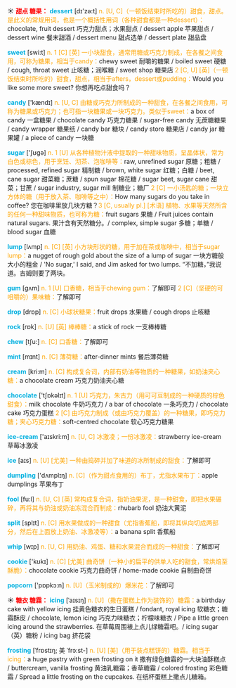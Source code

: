 ☀ <font color="red">**甜点 糖果：**</font>
<font color="sky blue">**dessert**</font> [dɪ'zə:t] 
<font color="orange">n. [U, C]（一顿饭结束时所吃的）甜食，甜点。是此义的常规用词，也是一个概括性用词（各种甜食都是一种dessert）：</font>chocolate, fruit dessert 巧克力甜点；水果甜点 / dessert apple 苹果甜点 / dessert wine 餐末甜酒 / dessert menu 甜点选单 / dessert plate 甜品盘

<font color="sky blue">**sweet**</font> [swi:t] 
<font color="orange">n. 1 [C] [英] 一小块甜食，通常用糖或巧克力制成，在各餐之间食用，可称为糖果，相当于candy：</font>chewy sweet 耐嚼的糖果 / boiled sweet 硬糖 / cough, throat sweet 止咳糖；润喉糖 / sweet shop 糖果店 <font color="orange">2 [C, U] [英]（一顿饭结束时所吃的）甜食，甜点，相当于afters，dessert或pudding：</font>Would you like some more sweet? 你想再吃点甜食吗？

<font color="sky blue">**candy**</font> ['kændɪ] 
<font color="orange">n. [U, C] 由糖或巧克力所制成的一种甜食，在各餐之间食用，可称为糖果或巧克力；也可指一块糖果或一块巧克力。类似于sweet：</font>a box of candy 一盒糖果 / chocolate candy 巧克力糖果 / sugar-free candy 无蔗糖糖果 / candy wrapper 糖果纸 / candy bar 糖块 / candy store 糖果店 / candy jar 糖果罐 / a piece of candy 一块糖

<font color="sky blue">**sugar**</font> ['ʃʊɡə] 
<font color="orange">n. 1 [U] 从各种植物汁液中提取的一种甜味物质，呈晶体状，常为白色或棕色，用于烹饪、沏茶、泡咖啡等：</font>raw, unrefined sugar 原糖；粗糖 / processed, refined sugar 精制糖 / brown, white sugar 红糖；白糖 / beet, cane sugar 甜菜糖；蔗糖 / spun sugar 棉花糖 / sugar beet, sugar cane 甜菜；甘蔗 / sugar industry, sugar mill 制糖业；糖厂 <font color="orange">2 [C] 一小汤匙的糖；一块立方体的糖（用于放入茶、咖啡等之中）：</font>How many sugars do you take in coffee? 您在咖啡里放几块方糖？<font color="orange">3 [C, usually pl.] [术语] 植物、水果等天然所含的任何一种甜味物质，也可称为糖：</font>fruit sugars 果糖 / Fruit juices contain natural sugars. 果汁含有天然糖分。/ complex, simple sugar 多糖；单糖 / blood sugar 血糖
           
<font color="sky blue">**lump**</font> [lʌmp]
<font color="orange">n. [C] [英] 小方块形状的糖，用于加在茶或咖啡中，相当于sugar lump：</font>a nugget of rough gold about the size of a lump of sugar 一块方糖般大小的粗金 / 'No sugar,' I said, and Jim asked for two lumps. “不加糖，”我说道。吉姆则要了两块。
           
<font color="sky blue">**gum**</font> [gʌm]
<font color="orange">n. 1 [U] 口香糖，相当于chewing gum：</font>了解即可 <font color="orange">2 [C]（坚硬的可咀嚼的）果味糖：</font>了解即可

<font color="sky blue">**drop**</font> [drɒp] 
<font color="orange">n. [C] 小球状糖果：</font>fruit drops 水果糖 / cough drops 止咳糖

<font color="sky blue">**rock**</font> [rɒk] 
<font color="orange">n. [U] [英] 棒棒糖：</font>a stick of rock 一支棒棒糖

<font color="sky blue">**chew**</font> [tʃu:] 
<font color="orange">n. [C] 口香糖：</font>了解即可
           
<font color="sky blue">**mint**</font> [mɪnt]
<font color="orange">n. [C] 薄荷糖：</font>after-dinner mints 餐后薄荷糖

<font color="sky blue">**cream**</font> [kri:m] 
<font color="orange">n. [C] 构成复合词，内部有奶油等物质的一种糖果，如奶油夹心糖：</font>a chocolate cream 巧克力奶油夹心糖

<font color="sky blue">**chocolate**</font> ['tʃɒkəlɪt] 
<font color="orange">n. 1 [U] 巧克力，朱古力（用可可豆制成的一种硬质的棕色甜食）：</font>milk chocolate 牛奶巧克力 / a bar of chocolate 一条巧克力 / chocolate cake 巧克力蛋糕 <font color="orange">2 [C] 由巧克力制成（或由巧克力覆盖）的一种糖果，即巧克力糖；夹心巧克力糖：</font>soft-centred chocolate 软心巧克力糖果

<font color="sky blue">**ice-cream**</font> ['aɪskri:m] 
<font color="orange">n. [U, C] 冰激凌；一份冰激凌：</font>strawberry ice-cream 草莓冰激凌

<font color="sky blue">**ice**</font> [aɪs] 
<font color="orange">n. [U] [尤美] 一种由捣碎并加了味道的冰所制成的甜食：</font>了解即可

<font color="sky blue">**dumpling**</font> ['dʌmplɪŋ] 
<font color="orange">n. [C]（作为甜点食用的）布丁，尤指水果布丁：</font>apple dumplings 苹果布丁

<font color="sky blue">**fool**</font> [fu:l] 
<font color="orange">n. [U, C] [英] 常构成复合词，指奶油果泥，是一种甜食，即把水果碾碎，再将其与奶油或奶油冻混合而制成：</font>rhubarb fool 奶油大黄泥

<font color="sky blue">**split**</font> [splɪt] 
<font color="orange">n. [C] 用水果做成的一种甜食（尤指香蕉船，即将其纵向切成两部分，然后在上面放上奶油、冰激凌等）：</font>a banana split 香蕉船
           
<font color="sky blue">**whip**</font> [wɪp]
<font color="orange">n. [U, C] 用奶油、鸡蛋、糖和水果混合而成的一种甜食：</font>了解即可

<font color="sky blue">**cookie**</font> ['kʊkɪ] 
<font color="orange">n. [C] [尤美] 曲奇饼（一种小的扁平的供单人吃的甜食，常烘焙至酥脆）：</font>chocolate cookie 巧克力曲奇饼 / home-made cookie 自制曲奇饼

<font color="sky blue">**popcorn**</font> ['pɒpkɔ:n] 
<font color="orange">n. [U]（玉米制成的）爆米花：</font>了解即可

☀ <font color="red">**糖衣 糖霜：**</font>
<font color="sky blue">**icing**</font> [ˈaɪsɪŋ]
<font color="orange">n. [U]（撒在蛋糕上作为装饰的）糖霜：</font>a birthday cake with yellow icing 挂黄色糖衣的生日蛋糕 / fondant, royal icing 软糖衣；糖霜酥皮 / chocolate, lemon icing 巧克力味糖衣；柠檬味糖衣 / Pipe a little green icing around the strawberries. 在草莓周围裱上点儿绿糖霜吧。/ icing sugar（英）糖粉 / icing bag 挤花袋
           
<font color="sky blue">**frosting**</font> [ˈfrɒstɪŋ; 美 ˈfrɔ:st-]
<font color="orange">n. [U] [美]（用于装点糕饼的）糖霜。相当于icing：</font>a huge pastry with green frosting on it 撒有绿色糖霜的一大块油酥糕点 / buttercream, vanilla frosting 黄油乳糖霜；香草糖霜 / colored frosting 彩色糖霜 / Spread a little frosting on the cupcakes. 在纸杯蛋糕上撒点儿糖箱。




